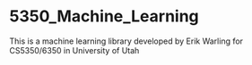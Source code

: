 # 5350_Machine_Learning
 This is a machine learning library developed by Erik Warling for CS5350/6350 in University of Utah
